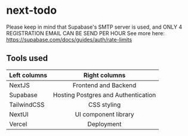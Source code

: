 # next-todo
Please keep in mind that Supabase's SMTP server is used, and ONLY 4 REGISTRATION EMAIL CAN BE SEND PER HOUR
See more here: https://supabase.com/docs/guides/auth/rate-limits

## Tools used
| Left columns  | Right columns |
| ------------- |:-------------:|
| NextJS      |  Frontend and Backend  |
| Supabase      |  Hosting Postgres and Authentication     |
| TailwindCSS     | CSS styling     |
| NextUI     | UI component library
| Vercel | Deployment
